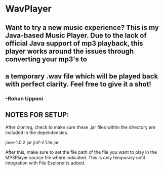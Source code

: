# WavPlayer

## Want to try a new music experience? This is my Java-based Music Player. Due to the lack of official Java support of mp3 playback, this player works around the issues through converting your mp3's to
## a temporary .wav file which will be played back with perfect clarity. Feel free to give it a shot!

### -Rohan Upponi

## NOTES FOR SETUP:
After cloning, check to make sure these .jar files within the directory are included in the dependencies.

jave-1.0.2.jar
jmf-2.1.1e.jar

After this, make sure to set the file path of the file you want to play in the MP3Player source file where indicated. This is only temporary until integration with File Explorer is added.